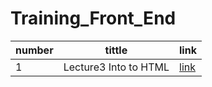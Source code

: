 # Training_Front_End
|number|tittle|link|
|-|-|-|
|1|Lecture3 Into to HTML|[link](./class/class.md)|




